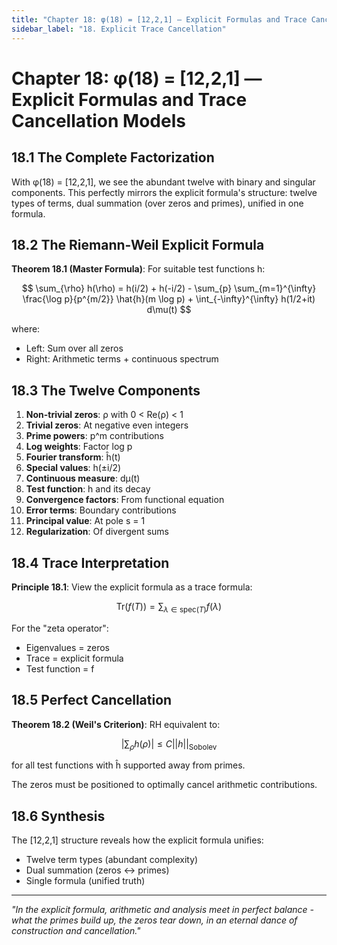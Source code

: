 ```yaml
---
title: "Chapter 18: φ(18) = [12,2,1] — Explicit Formulas and Trace Cancellation Models"
sidebar_label: "18. Explicit Trace Cancellation"
---
```


# Chapter 18: φ(18) = [12,2,1] — Explicit Formulas and Trace Cancellation Models

## 18.1 The Complete Factorization

With φ(18) = [12,2,1], we see the abundant twelve with binary and singular components. This perfectly mirrors the explicit formula's structure: twelve types of terms, dual summation (over zeros and primes), unified in one formula.

## 18.2 The Riemann-Weil Explicit Formula

**Theorem 18.1 (Master Formula)**: For suitable test functions h:

$$
\sum_{\rho} h(\rho) = h(i/2) + h(-i/2) - \sum_{p} \sum_{m=1}^{\infty} \frac{\log p}{p^{m/2}} \hat{h}(m \log p) + \int_{-\infty}^{\infty} h(1/2+it) d\mu(t)
$$

where:
- Left: Sum over all zeros
- Right: Arithmetic terms + continuous spectrum

## 18.3 The Twelve Components

1. **Non-trivial zeros**: ρ with 0 < Re(ρ) < 1
2. **Trivial zeros**: At negative even integers
3. **Prime powers**: p^m contributions
4. **Log weights**: Factor log p
5. **Fourier transform**: ĥ(t)
6. **Special values**: h(±i/2)
7. **Continuous measure**: dμ(t)
8. **Test function**: h and its decay
9. **Convergence factors**: From functional equation
10. **Error terms**: Boundary contributions
11. **Principal value**: At pole s = 1
12. **Regularization**: Of divergent sums

## 18.4 Trace Interpretation

**Principle 18.1**: View the explicit formula as a trace formula:

$$
\text{Tr}(f(T)) = \sum_{\lambda \in \text{spec}(T)} f(\lambda)
$$

For the "zeta operator":
- Eigenvalues = zeros
- Trace = explicit formula
- Test function = f

## 18.5 Perfect Cancellation

**Theorem 18.2 (Weil's Criterion)**: RH equivalent to:

$$
\left|\sum_{\rho} h(\rho)\right| \leq C ||h||_{\text{Sobolev}}
$$

for all test functions with ĥ supported away from primes.

The zeros must be positioned to optimally cancel arithmetic contributions.

## 18.6 Synthesis

The [12,2,1] structure reveals how the explicit formula unifies:
- Twelve term types (abundant complexity)
- Dual summation (zeros ↔ primes)
- Single formula (unified truth)

---

*"In the explicit formula, arithmetic and analysis meet in perfect balance - what the primes build up, the zeros tear down, in an eternal dance of construction and cancellation."*